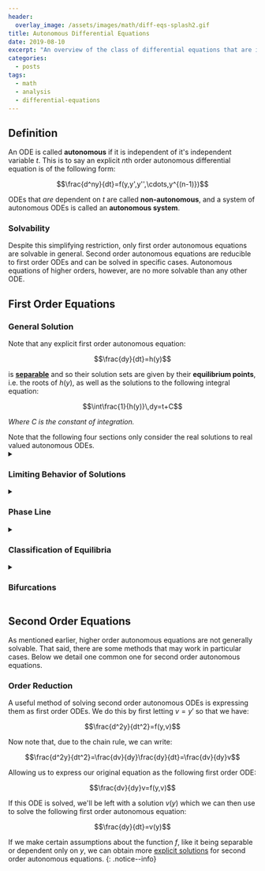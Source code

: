 ```yaml
---
header:
  overlay_image: /assets/images/math/diff-eqs-splash2.gif
title: Autonomous Differential Equations
date: 2019-08-10
excerpt: "An overview of the class of differential equations that are invariant over time."
categories:
  - posts
tags: 
  - math
  - analysis
  - differential-equations
---
```


## Definition
An ODE is called **autonomous** if it is independent of it's independent variable $t$. This is to say an explicit $n$th order autonomous differential equation is of the following form:

$$\frac{d^ny}{dt}=f(y,y',y'',\cdots,y^{(n-1)})$$

ODEs that *are* dependent on $t$ are called **non-autonomous**, and a system of autonomous ODEs is called an **autonomous system**.

<!--more-->

### Solvability
Despite this simplifying restriction, only first order autonomous equations are solvable in general. Second order autonomous equations are reducible to first order ODEs and can be solved in specific cases. Autonomous equations of higher orders, however, are no more solvable than any other ODE.

## First Order Equations
### General Solution
Note that any explicit first order autonomous equation:

$$\frac{dy}{dt}=h(y)$$

is [**separable**](/separable-equations) and so their solution sets are given by their **equilibrium points**, i.e. the roots of $h(y)$, as well as the solutions to the following integral equation:

$$\int\frac{1}{h(y)}\,dy=t+C$$

*Where $C$ is the constant of integration.*

<div class="notice--info">
  Note that the following four sections only consider the real solutions to real valued autonomous ODEs.
</div>

<details><summary><h3 class="inline">Limiting Behavior of Solutions</h3></summary>
<p>Recall that a continuous function $f(y)$ can only change signs after passing through a zero. However, due to the Picard–Lindelöf theorem, no non-equilibrium solution $y$ to the ODE $f(y)$ can pass through an equilibrium point. This means their derivative can't pass through zero, and so the solution is always increasing/decreasing:</p>

<!-- And so, all non-equilibrium solutions are not only bound by their surrounding equilibrium solutions, but must also be monotone functions: -->

<!-- ![time](/assets/images/math/autonomous-equations/behavior1.png?style?=centerme){:width="550px"} -->

<img src="/assets/images/math/autonomous-equations/behavior1.png" alt="monotone" class="align-center">

<p>Further, all non-equilibrium solutions approach the nearest equilibrium point or, if none bound it, approach infinity:</p>

<!-- ![time](/assets/images/math/autonomous-equations/behavior.png?style?=centerme) -->

<img src="/assets/images/math/autonomous-equations/behavior.png" alt="equilibria" class="align-center">

<p>And so, more formally, for any solution $y(t)$ to an autonomous equation $f(y)$ we have the following for an arbitrary point $t_0$ in solution's domain:</p>

<ul>
    <li>if $f(y(t_0))=0$ then $y(t)$ is a equilibrium solution.</li>
    <li>if $f(y(t_0))>0$ then $y(t)$ is increasing and, as $t\to\infty$, tends to the first equilibrium solution greater than $y(t_0)$ or, if none exist, tends to $\infty$.</li>
    <li>if $f(y(t_0))<0$ then $y(t)$ is decreasing and, as $t\to\infty$, tends to the first equilibrium solution lesser than $y(t_0)$ or, if none exist, tends to $-\infty$.</li>
</ul>

<div class="notice--info">
  Note that the limiting behavior is reversed when $t\to-\infty$, we can see this by simply negating the ODE. Also note that this behavior applies only to solutions that satisfy Picard–Lindelöf.
</div>
</details>

<details><summary><h3 class="inline">Phase Line</h3></summary>
<p>A simple consequence of autonomous ODE's being time independent is that the slopes of the slope field are the same for any time $t$:</p>

<!-- ![time](/assets/images/math/autonomous-equations/time-invariance.png?style?=centerme){:width="550px"} -->

<img src="/assets/images/math/autonomous-equations/time-invariance.png" alt="time-invariance" class="align-center">

<p>As a result, the graph is redundant in the x-axis and can be encapsulated by a 1-dimensional line parallel to the y-axis. A simplified version of such a plot is called a <b>phase line</b>:</p>

<!-- ![triple](/assets/images/math/autonomous-equations/triple-graph.png?style?=centerme) -->

<img src="/assets/images/math/autonomous-equations/triple-graph.png" alt="triple-graph" class="align-center">

<p>As we can see, the phase line denotes the equilibrium solutions (i.e. the roots of $f(y)$) with a filled in circle while denoting the intervals with increasing/decreasing solutions (i.e. the intervals where $f(y)$ is above/below the $y$-axis) with an up/down arrow.</p>

<p>Phase lines are useful tools in visualizing the properties of particular solutions to autonomous equations. Just by seeing where a solution falls in it, we can tell whether it is increasing, decreasing, or an equilibrium solution. We can also surmise its limiting behavior since it will approach the nearest equilibrium point in the direction it is growing/shrinking. And, if there is no such equilibrium, the solution must grow unbounded.</p>
<p></p>
</details>

<details><summary><h3 class="inline">Classification of Equilibria</h3></summary>
<p>As a quick refresher, the equilibria of a first order ODE can be put into three catagories:</p>

<ul>
    <li><b>Stable</b>: Solutions sufficiently close to this equilibrium will asymptotically approach it as $t\to\infty$.</li>
    <li><b>Unstable</b>: Solutions sufficiently close to this equilibrium will diverge from it.</li>
    <li><b>Semi-stable</b>: Solutions sufficiently close on one side of this equilibrium will asymptotically approach it as $t\to\infty$, but solutions on the other side will diverge from it.</li>
</ul>

<p>Thanks to the limiting behavior of solutions we discussed earlier, classifying the equilibria of an autonomous equation is as easy as spotting the pattern on its phase line:</p>

<!-- ![equilibria](/assets/images/math/autonomous-equations/equilibria.png?style?=centerme) -->

<img src="/assets/images/math/autonomous-equations/equilibria.png" alt="equilibria" class="align-center">

<p>If the surrounding arrows of an equilibrium point point towards it, it is stable (a sink). If they point away from it, it is unstable (a source). And if they point in any other combination, it is semi-stable (a node).</p>

<b>First Derivative Test</b>
<br>
For any equilibrium point $y_0$ of an autonomous ODE $f(y)$ we have the following:

<ul>
    <li>if $f'(y_0)<0$ then $y_0$ is stable (a sink).</li>
    <li>if $f'(y_0)>0$ then $y_0$ is unstable (a source).</li>
    <li>if $f'(y_0)=0$ then the test gives us no information.</li>
</ul>
</details>

<details><summary><h3 class="inline">Bifurcations</h3></summary>
<!-- Has a definition of topologically equivalent
https://kurser.math.su.se/pluginfile.php/4075/mod_resource/content/0/GenericHopfBifurcation.pdf -->

<p>Recall that a <b>bifurcation</b> of a paramaterized family of ODEs $y'=f_\mu(t,y)$ occurs at $\mu=\mu_0$ when the solution set of $f_{\mu_0}(t,y)$ has a different topology than solution sets for values of $\mu$ arbitrarily close to $\mu_0$.</p>

<p>In the case of a family of first order autonomous equations with parameter $\mu$:</p>

$$y'=f_\mu(y)$$

<p>the only kind of bifurcations that can occur are those that change the number/stability of equilibria. And so to visualize these changes, we draw a <b>bifurcation diagram</b> consisting of the following set of points $\mathfrak{B}$ on the $\mu y$ plane:</p>

$$\mathfrak{B}=\{(\mu,y)\in\mathbb R^2\mid f_\mu(y)=0\}$$

<img src="/assets/images/math/autonomous-equations/bifurcation.png" alt="bifurcation" class="align-center">

<!-- BIFRUCATION DIAGRAM HERE + 3 values of MU around VALUE
somethig like this:
http://sosmath.com/diffeq/first/bifurcation/bifurcation.html -->

<p>This is a graph of every equilibrium point for every value of $\mu$ and, like a phase line, it makes it easier to spot values and behaviors of interest. In fact, you'll notice that for any particular parameter $\mu_0$, the line $\mu=\mu_0$ is the phase line of the equation $y'=f_{\mu_0}(y)$. You'll also notice that instead of labeling <i>intervals</i> of increasing/decreasing, we shade <i>sectors</i> of increasing/decreasing.</p>

<p>The <b>bifurcation values</b> of the family are simply the values of $\mu$ for which the number/stability of equilibria change. In this case $\mu=0$ is one such value because for $\mu$ after this there are now 2 equilibria rather than 1. This particular type of bifurcation is called a pitchfork bifurcation, and there are other types as well.</p>

<b>Sketching Bifurcation Diagrams</b><br>
<p>We can graph the equilibria by setting $f_\mu(y)=0$ and solving for $y$ in terms of $\mu$. We must be careful, though, to not lose any points due to things like division by zero.</p>

<p>To shade the sectors appropriately, we simply plug a point from each sector into the differential equation and label it increasing if it is positive and decreasing if it is negative (i.e. we perform the first derivative test). Note that this test will always be conclusive because the only points that won't be either positive or negative, i.e. zero, are the equilibria.</p>

<!-- First we pick a parameter $\mu_0$ whose phase line that goes through as many sectors as possible, to minimize the number of values we need to check. Then, we find the equilibria of $f_{\mu_0}(y)$ as well as classify them. A quick way to do this is the first derivative test mentioned above, although this doesn't work on nodes.</p> -->

<!-- <p>Armed with this knowledge, we can now shade the areas directly above and below the tested equilibria depending on what classification we found. We repeat this process with other values of $\mu$ until we have all sectors shaded.</p> -->
<div class="notice--info">
  Here is a useful <a href="http://www.scholarpedia.org/article/Bifurcation"> article</a> and <a href="https://www.math.univ-toulouse.fr/~gfaye/ENS11/chap_bif.pdf">paper</a> on bifurcations.
</div>
</details>

## Second Order Equations
As mentioned earlier, higher order autonomous equations are not generally solvable. That said, there are some methods that may work in particular cases. Below we detail one common one for second order autonomous equations.

### Order Reduction
A useful method of solving second order autonomous ODEs is expressing them as first order ODEs. We do this by first letting $v=y'$ so that we have:

$$\frac{d^2y}{dt^2}=f(y,v)$$

Now note that, due to the chain rule, we can write:

$$\frac{d^2y}{dt^2}=\frac{dv}{dy}\frac{dy}{dt}=\frac{dv}{dy}v$$

Allowing us to express our original equation as the following first order ODE:

$$\frac{dv}{dy}v=f(y,v)$$

If this ODE is solved, we'll be left with a solution $v(y)$ which we can then use to solve the following first order autonomous equation:

$$\frac{dy}{dt}=v(y)$$

If we make certain assumptions about the function $f$, like it being separable or dependent only on $y$, we can obtain more [explicit solutions](https://calculus.subwiki.org/wiki/Second-order_first-degree_autonomous_differential_equation) for second order autonomous equations.
{: .notice--info}

<!-- ## Autonomous System
<details><summary><h3 class="inline">Phase Plane</h3></summary>
<p><i>Note that this section only considers real solutions to real valued autonomous systems.</i></p>

<p>Similar to phase lines, we can represent the behavior of solutions to a system of 2 autonomous equations by way of a <b>phase plane</b>:</p>

HERE IS THE PHASE PLANE

<p>Each point in the plane cooresponds to a particular initial condition $(x_0,y_0)$.</p>

<p>As you can see, due to the absence of a time dimension, the direction the solution evolves in as time increases is usually denoted by an arrow.</p>

<p>When Picard-Lindeloff is in play, no two solutions of autonomous systems can solve the same IVP. This is reflected in the phase plane as the fact that no solution can cross over another.</p> -->

<!-- <p>This leads to only 3 types of solutions on the phase plane</p> -->

<!-- <p><i>Note that the phase line and phase plane can be extended to any number of dimensions depending on the number $n$ of differential equations in the system. This forms an $n$-dimensional <b>phase space</b>. Although, past 3 dimensions, the diagram stops being a useful visualization.</i></p>
</details>

also show that this is equivalent to a first order general ODE or somethign like seond order ode relatinship blah. -->